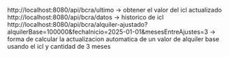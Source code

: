 http://localhost:8080/api/bcra/ultimo -> obtener el valor del icl actualizado
http://localhost:8080/api/bcra/datos -> historico de icl
http://localhost:8080/api/bcra/alquiler-ajustado?alquilerBase=100000&fechaInicio=2025-01-01&mesesEntreAjustes=3 -> forma de calcular la actualizacion automatica de un valor de alquiler base 
usando el icl y cantidad de 3 meses 
